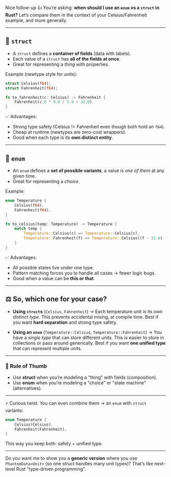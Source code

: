 Nice follow-up 👍 You’re asking: **when should I use an `enum` vs a `struct` in Rust?**
Let’s compare them in the context of your Celsius/Fahrenheit example, and more generally.

---

## 🔹 `struct`

* A `struct` defines a **container of fields** (data with labels).
* Each value of a `struct` has **all of the fields at once**.
* Great for representing a *thing* with properties.

Example (newtype style for units):

```rust
struct Celsius(f64);
struct Fahrenheit(f64);

fn to_fahrenheit(c: Celsius) -> Fahrenheit {
    Fahrenheit(c.0 * 9.0 / 5.0 + 32.0)
}
```

✅ Advantages:

* Strong type safety (Celsius != Fahrenheit even though both hold an `f64`).
* Cheap at runtime (newtypes are zero-cost wrappers).
* Good when each type is its **own distinct entity**.

---

## 🔹 `enum`

* An `enum` defines a **set of possible variants**; a value is *one of them* at any given time.
* Great for representing a *choice*.

Example:

```rust
enum Temperature {
    Celsius(f64),
    Fahrenheit(f64),
}

fn to_celsius(temp: Temperature) -> Temperature {
    match temp {
        Temperature::Celsius(c) => Temperature::Celsius(c),
        Temperature::Fahrenheit(f) => Temperature::Celsius((f - 32.0) * 5.0 / 9.0),
    }
}
```

✅ Advantages:

* All possible states live under one type.
* Pattern matching forces you to handle all cases → fewer logic bugs.
* Good when a value can be **this or that**.

---

## ⚖️ So, which one for your case?

* **Using `struct`s** (`Celsius`, `Fahrenheit`)
  → Each temperature unit is its *own distinct type*. This prevents accidental mixing, at compile time.
  Best if you want **hard separation** and strong type safety.

* **Using an `enum`** (`Temperature::Celsius`, `Temperature::Fahrenheit`)
  → You have a *single type* that can store different units. This is easier to store in collections or pass around generically.
  Best if you want **one unified type** that can represent multiple units.

---

### 🔑 Rule of Thumb

* Use **struct** when you’re modeling a "thing" with fields (composition).
* Use **enum** when you’re modeling a "choice" or "state machine" (alternatives).

---

⚡ Curious twist: You can even combine them → an `enum` with `struct` variants:

```rust
enum Temperature {
    Celsius(Celsius),
    Fahrenheit(Fahrenheit),
}
```

This way you keep both: safety + unified type.

---

Do you want me to show you a **generic version** where you use `PhantomData<Unit>` (so one struct handles many unit types)? That’s like next-level Rust "type-driven programming".
